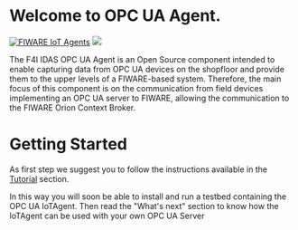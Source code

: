 # Welcome to OPC UA Agent.

[![FIWARE IoT Agents](https://nexus.lab.fiware.org/repository/raw/public/badges/chapters/iot-agents.svg)](https://www.fiware.org/developers/catalogue/)
[![](https://nexus.lab.fiware.org/repository/raw/public/badges/stackoverflow/iot-agents.svg)](https://stackoverflow.com/questions/tagged/fiware+iot)

The F4I IDAS OPC UA Agent is an Open Source component intended to enable capturing data from OPC UA devices on the
shopfloor and provide them to the upper levels of a FIWARE-based system. Therefore, the main focus of this component is
on the communication from field devices implementing an OPC UA server to FIWARE, allowing the communication to the
FIWARE Orion Context Broker.

# Getting Started

As first step we suggest you to follow the instructions available in the [Tutorial](https://iotagent-opcua.readthedocs.io/en/latest/opc_ua_agent_tutorial/index.html) section. 

In this way you will soon be able to install and run a testbed containing the OPC UA IoTAgent. Then read the "What's next" section to know how the IoTAgent can be used with your own OPC UA Server
